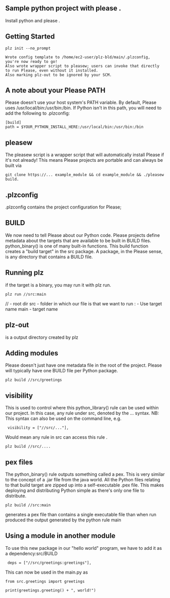 ## Sample python project with please .
Install python and please .

## Getting Started 
```
plz init --no_prompt

Wrote config template to /home/ec2-user/plz-bld/main/.plzconfig, you're now ready to go!
Also wrote wrapper script to pleasew; users can invoke that directly to run Please, even without it installed.
Also marking plz-out to be ignored by your SCM.
```

## A note about your Please PATH
Please doesn't use your host system's PATH variable. By default, Please uses /usr/local/bin:/usr/bin:/bin. If Python isn't in this path, you will need to add the following to .plzconfig:
```
[build]
path = $YOUR_PYTHON_INSTALL_HERE:/usr/local/bin:/usr/bin:/bin
```

## pleasew 
The pleasew script is a wrapper script that will automatically install Please if it's not already! This means Please projects are portable and can always be built via 
```
git clone https://... example_module && cd example_module && ./pleasew build.
```

## .plzconfig 
.plzconfig contains the project configuration for Please;

## BUILD 
We now need to tell Please about our Python code. Please projects define metadata about the targets that are available to be built in BUILD files.
python_binary() is one of many built-in functions.
This build function creates a "build target" in the src package.
A package, in the Please sense, is any directory that contains a BUILD file. 

## Running plz
if the target is a binary, you may run it with plz run.
``` 
plz run //src:main
```
// - root dir
src - folder in which our file is that we want to run 
: - Use target name
main - target name

## plz-out
is a output directory created by plz 

## Adding modules
Please doesn't just have one metadata file in the root of the project. Please will typically have one BUILD file per Python package.
```
plz build //src/greetings
```
## visibility 
This is used to control where this python_library() rule can be used within our project.
In this case, any rule under src, denoted by the ... syntax.
NB: This syntax can also be used on the command line, e.g. 
```
 visibility = ["//src/..."],
```

 Would mean any rule in src can access this rule .
```
plz build //src/....
```

## pex files
The python_binary() rule outputs something called a pex. This is very similar to the concept of a .jar file from the java world. All the Python files relating to that build target are zipped up into a self-executable .pex file. This makes deploying and distributing Python simple as there's only one file to distribute.
```
plz build //src:main
```
generates a pex file than contains a single executable file than when run produced the output generated by the python rule main 

## Using a module in another module 
To use this new package in our "hello world" program, we have to add it as a dependency:src/BUILD
```
 deps = ["//src/greetings:greetings"],
```
This can now be used in the main.py as 
```
from src.greetings import greetings

print(greetings.greeting() + ", world!")
```

